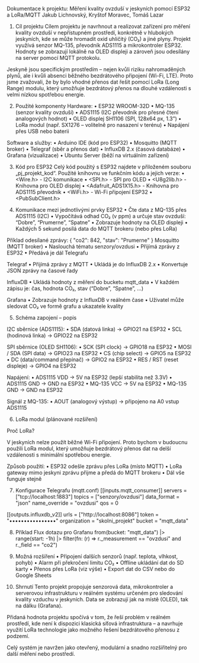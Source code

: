 Dokumentace k projektu: Měření kvality ovzduší v jeskyních pomocí ESP32 a LoRa/MQTT
Jakub Lichnovský, Kryštof Moravec, Tomáš Lazar

1. Cíl projektu
Cílem projektu je navrhnout a realizovat zařízení pro měření kvality ovzduší v nepřístupném prostředí, konkrétně v hlubokých jeskyních, kde se může hromadit oxid uhličitý (CO₂) a jiné plyny. Projekt využívá senzor MQ-135, převodník ADS1115 a mikrokontroler ESP32. Hodnoty se zobrazují lokálně na OLED displeji a zároveň jsou odesílány na server pomocí MQTT protokolu.

Jeskyně jsou specifickým prostředím – nejen kvůli riziku nahromaděných plynů, ale i kvůli absenci běžného bezdrátového připojení (Wi-Fi, LTE). Proto jsme zvažovali, že by bylo vhodné přenos dat řešit pomocí LoRa (Long Range) modulu, který umožňuje bezdrátový přenos na dlouhé vzdálenosti s velmi nízkou spotřebou energie.
 
2. Použité komponenty
Hardware:
•	ESP32 WROOM-32D
•	MQ-135 (senzor kvality ovzduší)
•	ADS1115 (I2C převodník pro přesné čtení analogových hodnot)
•	OLED displej SH1106 (SPI, 128x64 px, 1.3”)
•	LoRa modul (např. SX1276 – volitelně pro nasazení v terénu)
•	Napájení přes USB nebo baterii

Software a služby:
•	Arduino IDE (kód pro ESP32)
•	Mosquitto (MQTT broker)
•	Telegraf (sběr a přenos dat)
•	InfluxDB 2.x (časová databáze)
•	Grafana (vizualizace)
•	Ubuntu Server (běží na virtuálním zařízení)
 
3. Kód pro ESP32
Celý kód použitý s ESP32 najdete v přiloženém souboru „pj_projekt_kod“.
Použité knihovnu ve funkčním kódu a jejich verze:
•	<Wire.h> - I2C komunikace 
•	<SPI.h> - SPI pro OLED 
•	<U8g2lib.h> - Knihovna pro OLED displej 
•	<Adafruit_ADS1X15.h> - Knihovna pro ADS1115 převodník 
•	<WiFi.h> - Wi-Fi připojení ESP32 
•	<PubSubClient.h> 
 
4. Komunikace mezi jednotlivými prvky
ESP32
•	Čte data z MQ-135 přes ADS1115 (I2C)
•	Vypočítává odhad CO₂ (v ppm) a určuje stav ovzduší: “Dobre”, “Prumerne”, “Spatne”
•	Zobrazuje hodnoty na OLED displeji
•	Každých 5 sekund posílá data do MQTT brokeru (nebo přes LoRa)

Příklad odesílané zprávy:
{
  "co2": 842,
  "stav": "Prumerne"
}
Mosquitto (MQTT broker)
•	Naslouchá tématu senzory/ovzdusi
•	Přijímá zprávy z ESP32
•	Předává je dál Telegrafu

Telegraf
•	Přijímá zprávy z MQTT
•	Ukládá je do InfluxDB 2.x
•	Konvertuje JSON zprávy na časové řady

InfluxDB
•	Ukládá hodnoty z měření do bucketu mqtt_data
•	V každém zápisu je: čas, hodnota CO₂, stav (“Dobre”, “Spatne”, …)

Grafana
•	Zobrazuje hodnoty z InfluxDB v reálném čase
•	Uživatel může sledovat CO₂ ve formě grafu a ukazatele kvality
 
5. Schéma zapojení – popis
 
I2C sběrnice (ADS1115):
    •    SDA (datová linka) → GPIO21 na ESP32
    •    SCL (hodinová linka) → GPIO22 na ESP32

SPI sběrnice (OLED SH1106):
    •    SCK (SPI clock) → GPIO18 na ESP32
    •    MOSI / SDA (SPI data) → GPIO23 na ESP32
    •    CS (chip select) → GPIO5 na ESP32
    •    DC (data/command přepínač) → GPIO2 na ESP32
    •    RES / RST (reset displeje) → GPIO4 na ESP32

Napájení:
    •    ADS1115 VDD → 5V na ESP32 (lepší stabilita než 3.3V)
    •    ADS1115 GND → GND na ESP32
    •    MQ-135 VCC → 5V na ESP32
    •    MQ-135 GND → GND na ESP32

Signál z MQ-135:
    •    AOUT (analogový výstup) → připojeno na A0 vstup ADS1115

6. LoRa modul (plánované rozšíření)

Proč LoRa?

V jeskyních nelze použít běžné Wi-Fi připojení. Proto bychom v budoucnu použili LoRa modul, který umožňuje bezdrátový přenos dat na delší vzdálenosti s minimální spotřebou energie.

Způsob použití:
•	ESP32 odešle zprávu přes LoRa (místo MQTT)
•	LoRa gateway mimo jeskyni zprávu přijme a předá do MQTT brokeru
•	Dál vše funguje stejně
 
7. Konfigurace Telegrafu (mqtt.conf)
[[inputs.mqtt_consumer]]
  servers = ["tcp://localhost:1883"]
  topics = ["senzory/ovzdusi"]
  data_format = "json"
  name_override = "ovzdusi"
  qos = 0

[[outputs.influxdb_v2]]
  urls = ["http://localhost:8086"]
  token = "••••••••••••••••"
  organization = "skolni_projekt"
  bucket = "mqtt_data"

8. Příklad Flux dotazu pro Grafanu
from(bucket: "mqtt_data")
  |> range(start: -1h)
  |> filter(fn: (r) => r._measurement == "ovzdusi" and r._field == "co2")
 
9. Možná rozšíření
•	Připojení dalších senzorů (např. teplota, vlhkost, pohyb)
•	Alarm při překročení limitu CO₂
•	Offline ukládání dat do SD karty
•	Přenos přes LoRa (viz výše)
•	Export dat do CSV nebo do Google Sheets
 
10. Shrnutí
Tento projekt propojuje senzorová data, mikrokontroler a serverovou infrastrukturu v reálném systému určeném pro sledování kvality vzduchu v jeskyních. Data se zobrazují jak na místě (OLED), tak na dálku (Grafana).

Přidaná hodnota projektu spočívá v tom, že řeší problém v reálném prostředí, kde není k dispozici klasická síťová infrastruktura – a navrhuje využití LoRa technologie jako možného řešení bezdrátového přenosu z podzemí.

Celý systém je navržen jako otevřený, modulární a snadno rozšiřitelný pro další měření nebo prostředí.

